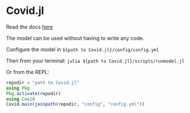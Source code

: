 # Covid.jl

Read the docs [here](docs/Overview.md)

The model can be used without having to write any code.

Configure the model in `${path to Covid.jl}/config/config.yml`

Then from your terminal: `julia ${path to Covid.jl}/scripts/runmodel.jl`

Or from the REPL:

```julia
repodir = "path to Covid.jl"
using Pkg
Pkg.activate(repodir)
using Covid
Covid.main(joinpath(repodir, "config", "config.yml"))
```